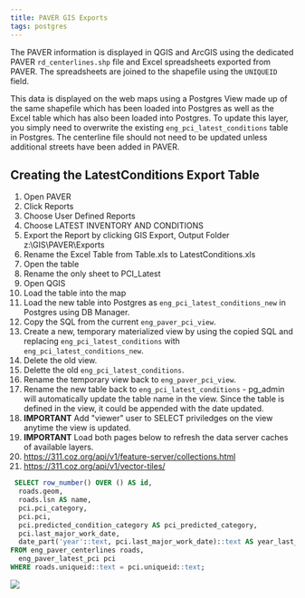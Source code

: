 ```yaml
---
title: PAVER GIS Exports
tags: postgres
---
```


The PAVER information is displayed in QGIS and ArcGIS using the dedicated PAVER ``rd_centerlines.shp`` file and Excel spreadsheets exported from PAVER. The spreadsheets are joined to the shapefile using the ``UNIQUEID`` field.

This data is displayed on the web maps using a Postgres View made up of the same shapefile which has been loaded into Postgres as well as the Excel table which has also been loaded into Postgres. To update this layer, you simply need to overwrite the existing ``eng_pci_latest_conditions`` table in Postgres. The centerline file should not need to be updated unless additional streets have been added in PAVER.

## Creating the LatestConditions Export Table

1. Open PAVER
2. Click Reports
3. Choose User Defined Reports
4. Choose LATEST INVENTORY AND CONDITIONS
5. Export the Report by clicking GIS Export, Output Folder z:\GIS\PAVER\Exports
6. Rename the Excel Table from Table.xls to LatestConditions.xls
7. Open the table
8. Rename the only sheet to PCI_Latest
9. Open QGIS
10. Load the table into the map
11. Load the new table into Postgres as ``eng_pci_latest_conditions_new`` in Postgres using DB Manager.
12. Copy the SQL from the current ``eng_paver_pci_view``.
13. Create a new, temporary materialized view by using the copied SQL and replacing ``eng_pci_latest_conditions`` with ``eng_pci_latest_conditions_new``.
14. Delete the old view.
15. Delette the old ``eng_pci_latest_conditions``.
16. Rename the temporary view back to ``eng_paver_pci_view``.
17. Rename the new table back to ``eng_pci_latest_conditions`` - pg_admin will automatically update the table name in the view. Since the table is defined in the view, it could be appended with the date updated.
18. **IMPORTANT** Add "viewer" user to SELECT priviledges on the view anytime the view is updated.
19. **IMPORTANT** Load both pages below to refresh the data server caches of available layers.
  17. https://311.coz.org/api/v1/feature-server/collections.html
  18. https://311.coz.org/api/v1/vector-tiles/

```SQL
 SELECT row_number() OVER () AS id,
  roads.geom,
  roads.lsn AS name,
  pci.pci_category,
  pci.pci,
  pci.predicted_condition_category AS pci_predicted_category,
  pci.last_major_work_date,
  date_part('year'::text, pci.last_major_work_date)::text AS year_last_paved
FROM eng_paver_centerlines roads,
  eng_paver_latest_pci pci
WHERE roads.uniqueid::text = pci.uniqueid::text;
```

![]({{site.baseurl}}/assets/img/paver_import_pci_to_postgres.jpg)

